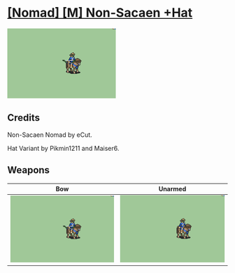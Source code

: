 # [\[Nomad\] \[M\] Non-Sacaen +Hat](./)

<img src="./5.%20Bow/Bow_000.png" alt="[Nomad] [M] Non-Sacaen +Hat standing" />

## Credits

Non-Sacaen Nomad by eCut.

Hat Variant by Pikmin1211 and Maiser6.

## Weapons


|Bow |Unarmed |
|  :---: | :---: |
| <img alt="Bow animation" src="./5.%20Bow/Bow.gif" /> | <img alt="Unarmed animation" src="./8.%20Unarmed/Unarmed.gif" /> |
